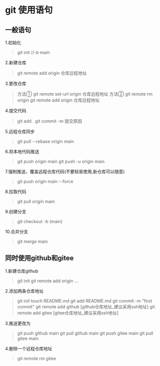 # git 使用语句

## 一般语句

1.初始化
>git init //-b main

2.新建仓库
>git remote add origin 仓库远程地址

3.更改仓库
>方法①
>git remote set-url origin 仓库远程地址
>方法②
>git remote rm origin
>git remote add origin 仓库远程地址

4.提交代码
>git add .
>git commit -m 提交原因

5.远程仓库同步
>git pull --rebase origin main

6.将本地代码推送
>git push origin main
>git push -u origin main

7.强制推送，覆盖远程仓库代码(不要轻易使用,新仓库可以随意)
>git push origin main --force

8.拉取代码
>git pull origin main

9.创建分支
>git checkout -b (main)

10.合并分支
>git merge main

## 同时使用github和gitee

1.新建仓库github
>git init
>git remote add origin ...

2.添加两条仓库地址
>git init
>touch README.md
>git add README.md
>git commit -m "first commit"
>git remote add github [github仓库地址_建议采用ssh地址]
>git remote add gitee [gitee仓库地址_建议采用ssh地址]

3.推送更改为
>git push github main
>git pull github main
>git push gitee main
>git pull gitee main

4.删除一个远程仓库地址
>git remote rm gitee
